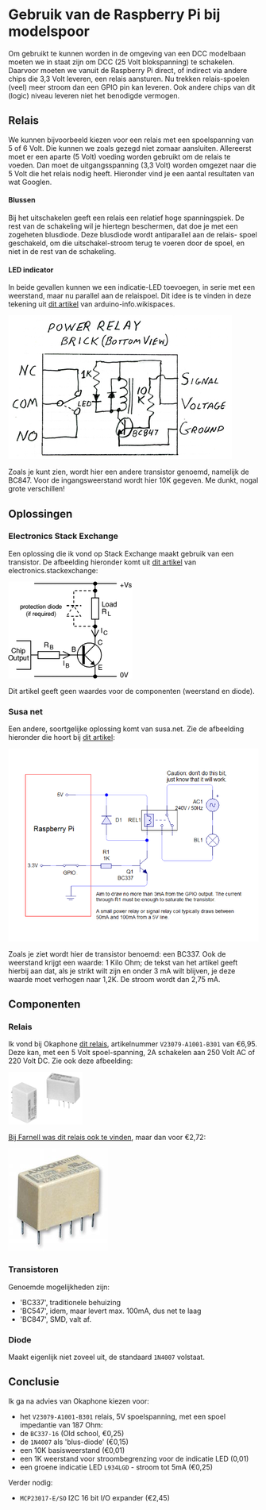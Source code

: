 # Gebruik van de Raspberry Pi bij modelspoor
Om gebruikt te kunnen worden in de omgeving van een DCC modelbaan moeten we in staat zijn om DCC (25 Volt blokspanning) te schakelen. Daarvoor moeten we vanuit de Raspberry Pi direct, of indirect via andere chips die 3,3 Volt leveren, een relais aansturen. Nu trekken relais-spoelen (veel) meer stroom dan een GPIO pin kan leveren. Ook andere chips van dit (logic) niveau leveren niet het benodigde vermogen.

## Relais
We kunnen bijvoorbeeld kiezen voor een relais met een spoelspanning van 5 of 6 Volt. Die kunnen we zoals gezegd niet zomaar aansluiten. Allereerst moet er een aparte (5 Volt) voeding worden gebruikt om de relais te voeden. Dan moet de uitgangsspanning (3,3 Volt) worden omgezet naar die 5 Volt die het relais nodig heeft. Hieronder vind je een aantal resultaten van wat Googlen. 

#### Blussen
Bij het uitschakelen geeft een relais een relatief hoge spanningspiek. De rest van de schakeling wil je hiertegn beschermen, dat doe je met een zogeheten blusdiode. Deze blusdiode wordt antiparallel aan de relais- spoel geschakeld, om die uitschakel-stroom terug te voeren door de spoel, en niet in de rest van de schakeling.

#### LED indicator
In beide gevallen kunnen we een indicatie-LED toevoegen, in serie met een weerstand, maar nu parallel aan de relaispoel. Dit idee is te vinden in deze tekening uit [dit artikel](https://arduino-info.wikispaces.com/ArduinoPower) van arduino-info.wikispaces.

![bron: arduino-info.wikispaces](Relay_LED_Indicator.jpg)

Zoals je kunt zien, wordt hier een andere transistor genoemd, namelijk de BC847. Voor de ingangsweerstand wordt hier 10K gegeven. Me dunkt, nogal grote verschillen!


## Oplossingen

### Electronics Stack Exchange
Een oplossing die ik vond op Stack Exchange maakt gebruik van een transistor. De afbeelding hieronder komt uit [dit artikel](http://electronics.stackexchange.com/questions/56093/how-to-use-a-3v-output-to-control-a-5v-relay) van electronics.stackexchange: 

![bron: Electronics Stack Exchange](./ElecStackRelay.gif)

Dit artikel geeft geen waardes voor de componenten (weerstand en diode).


### Susa net
Een andere, soortgelijke oplossing komt van susa.net. Zie de afbeelding hieronder die hoort bij [dit artikel](http://www.susa.net/wordpress/2012/06/raspberry-pi-relay-using-gpio/):

![bron: susa.net](./Relay-Sample.png)

Zoals je ziet wordt hier de transistor benoemd: een BC337. Ook de weerstand krijgt een waarde: 1 Kilo Ohm; de tekst van het artikel geeft hierbij aan dat, als je strikt wilt zijn en onder 3 mA wilt blijven, je deze waarde moet verhogen naar 1,2K. De stroom wordt dan 2,75 mA.

## Componenten

### Relais
Ik vond bij Okaphone [dit relais](http://www.okaphone.com/artikel.asp?id=474062), artikelnummer `V23079-A1001-B301` van €6,95. Deze kan, met een 5 Volt spoel-spanning, 2A schakelen aan 250 Volt AC of 220 Volt DC. Zie ook deze afbeelding:

![bron: Okaphone](Relais_Okaphone.gif)

[Bij Farnell was dit relais ook te vinden](http://nl.farnell.com/te-connectivity-axicom/v23079-a1001-b301/relay-dpdt-5vdc-2a-tht/dp/4219960), maar dan voor €2,72:

![bron: nl.farnell.com](./Relais_Farnell.jpg)

### Transistoren
Genoemde mogelijkheden zijn:

* 'BC337', traditionele behuizing
* 'BC547', idem, maar levert max. 100mA, dus net te laag
* 'BC847', SMD, valt af.


### Diode
Maakt eigenlijk niet zoveel uit, de standaard `1N4007` volstaat.


## Conclusie
Ik ga na advies van Okaphone kiezen voor:

* het `V23079-A1001-B301` relais, 5V spoelspanning, met een spoel impedantie van 187 Ohm:
* de `BC337-16` (Old school, €0,25) 
* de `1N4007` als 'blus-diode' (€0,15)
* een 10K basisweerstand (€0,01)
* een 1K weerstand voor stroombegrenzing voor de indicatie LED (0,01)
* een groene indicatie LED `L934LGD` - stroom tot 5mA (€0,25)

Verder nodig:

* `MCP23017-E/SO` I2C 16 bit I/O expander (€2,45)

